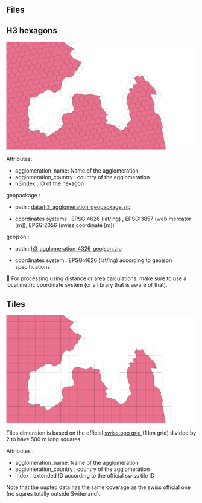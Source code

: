## Files

## H3 hexagons

![h3.png](h3.png)

Attributes:

* agglomeration_name: Name of the agglomeration
* agglomeration_country : country of the agglomeration
* h3index : ID of the hexagon

geopackage : 

* path : [data/h3_agglomeration_geopackage.zip](data/h3_agglomeration_geopackage.zip)

* coordinates systems : EPSG:4626 (lat/lng) , EPSG:3857 (web mercator [m]), EPSG:2056 (swiss coordinate [m])

geojson : 

* path : [h3_agglomeration_4326_geojson.zip](h3_agglomeration_4326_geojson.zip)

* coordinates system : EPSG:4626 (lat/lng) according to geojson specifications. 

:rotating_light: For processing using distance or area calculations, make sure to use a local metric coordinate system (or a library that is aware of that).

## Tiles

![tiles.png](tiles.png)

Tiles dimension is based on the official [swisstopo grid ](https://data.geo.admin.ch/ch.swisstopo.images-swissimage-dop10.metadata/shp/2056/ch.swisstopo.images-swissimage-dop10.metadata.zip) (1 km grid) divided by 2 to have 500 m long squares. 

Attributes :

* agglomeration_name: Name of the agglomeration
* agglomeration_country : country of the agglomeration
* index : extended ID according to the official swiss tile ID

Note that the oupted data has the same coverage as the swiss official one (no sqares totally outside Switerland). 
